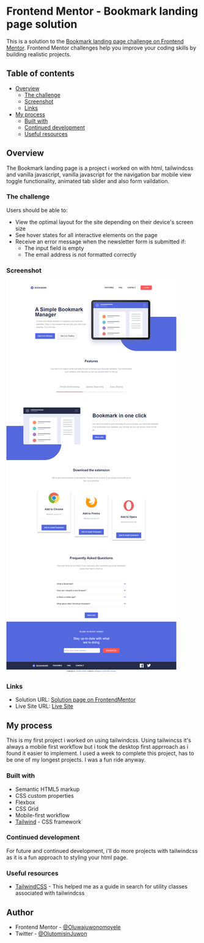 # Frontend Mentor - Bookmark landing page solution

This is a solution to the [Bookmark landing page challenge on Frontend Mentor](https://www.frontendmentor.io/challenges/bookmark-landing-page-5d0b588a9edda32581d29158). Frontend Mentor challenges help you improve your coding skills by building realistic projects. 

## Table of contents

- [Overview](#overview)
  - [The challenge](#the-challenge)
  - [Screenshot](#screenshot)
  - [Links](#links)
- [My process](#my-process)
  - [Built with](#built-with)
  - [Continued development](#continued-development)
  - [Useful resources](#useful-resources)

## Overview

The Bookmark landing page is a project i worked on with html, tailwindcss and vanilla javascript, vanilla javascript for the navigation bar mobile view toggle functionality, animated tab slider and also form vaildation.

### The challenge

Users should be able to:

- View the optimal layout for the site depending on their device's screen size
- See hover states for all interactive elements on the page
- Receive an error message when the newsletter form is submitted if:
  - The input field is empty
  - The email address is not formatted correctly

### Screenshot

![Project preview](./bookmark-preview.png)


### Links

- Solution URL: [Solution page on FrontendMentor](https://www.frontendmentor.io/challenges/bookmark-landing-page-5d0b588a9edda32581d29158/hub/bookmark-landing-page-using-ntailwindcss-desktopfirst-approach-A2PaFqlvf)
- Live Site URL: [Live Site](https://oluwajuwonomoyele.github.io/bookmark/)

## My process

This is my first project i worked on using tailwindcss. Using tailwincss it's always a mobile first workflow but i took the desktop first apprroach as i found it easier to implement. I used a week to complete this project, has to be one of my longest projects. I was a fun ride anyway.


### Built with

- Semantic HTML5 markup
- CSS custom properties
- Flexbox
- CSS Grid
- Mobile-first workflow
- [Tailwind](https://tailwindcss.com) - CSS framework


### Continued development
For future and continued development, i'll do more projects with tailwindcss as it is a fun approach to styling your html page.

### Useful resources

- [TailwindCSS](https://tailwindcss.com) - This helped me as a guide in search for utility classes associated with tailwindcss

## Author

- Frontend Mentor -  [@Oluwajuwonomoyele](https://www.frontendmentor.io/profile/Oluwajuwonomoyele)
- Twitter - [@OlutomisinJuwon](https://twitter.com/OlutomisinJuwon)


